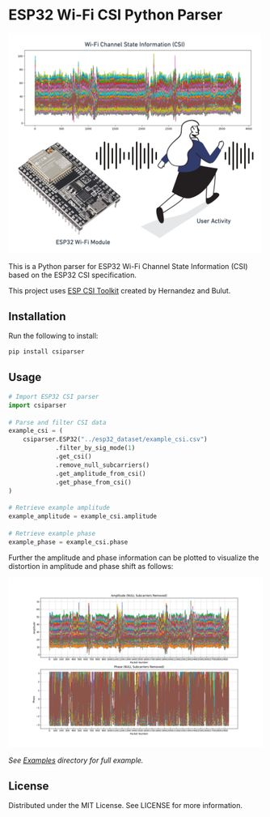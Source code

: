 # ESP32 Wi-Fi CSI Python Parser

<img src="https://raw.githubusercontent.com/RikeshMMM/ESP32-CSI-Python-Parser/main/examples/images/ESP32_walking_activity.png" width="500px">

This is a Python parser for ESP32 Wi-Fi Channel State Information (CSI) based on the ESP32 CSI specification.

This project uses [ESP CSI Toolkit](https://stevenmhernandez.github.io/ESP32-CSI-Tool/) created by Hernandez and Bulut.

## Installation

Run the following to install:

```python
pip install csiparser
```

## Usage

```python
# Import ESP32 CSI parser
import csiparser

# Parse and filter CSI data
example_csi = (
    csiparser.ESP32("../esp32_dataset/example_csi.csv")
             .filter_by_sig_mode(1)
             .get_csi()
             .remove_null_subcarriers()
             .get_amplitude_from_csi()
             .get_phase_from_csi()
)

# Retrieve example amplitude
example_amplitude = example_csi.amplitude

# Retrieve example phase 
example_phase = example_csi.phase
```
Further the amplitude and phase information can be plotted to visualize the distortion in amplitude and phase shift as follows:

![Example Amplitude and Phase Graph](https://raw.githubusercontent.com/RikeshMMM/ESP32-CSI-Python-Parser/main/examples/images/example_amplitude_and_phase_graph.png)

_See [Examples](./examples) directory for full example._

## License
Distributed under the MIT License. See LICENSE for more information.
